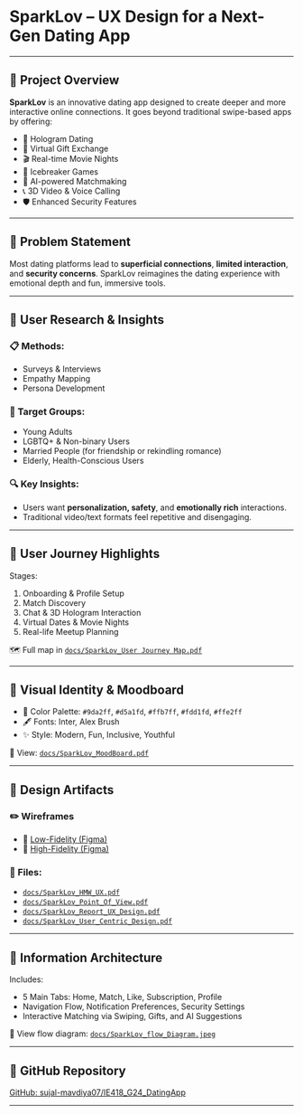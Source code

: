 
# SparkLov – UX Design for a Next-Gen Dating App


---

## 📌 Project Overview

**SparkLov** is an innovative dating app designed to create deeper and more interactive online connections. It goes beyond traditional swipe-based apps by offering:

- 👥 Hologram Dating  
- 🎁 Virtual Gift Exchange  
- 🎬 Real-time Movie Nights  
- 🧊 Icebreaker Games  
- 🤖 AI-powered Matchmaking  
- 📞 3D Video & Voice Calling  
- 🛡️ Enhanced Security Features

---

## 🎯 Problem Statement

Most dating platforms lead to **superficial connections**, **limited interaction**, and **security concerns**. SparkLov reimagines the dating experience with emotional depth and fun, immersive tools.

---

## 👤 User Research & Insights

### 📋 Methods:
- Surveys & Interviews
- Empathy Mapping
- Persona Development

### 👥 Target Groups:
- Young Adults
- LGBTQ+ & Non-binary Users
- Married People (for friendship or rekindling romance)
- Elderly, Health-Conscious Users

### 🔍 Key Insights:
- Users want **personalization, safety**, and **emotionally rich** interactions.
- Traditional video/text formats feel repetitive and disengaging.

---

## 🧭 User Journey Highlights

Stages:
1. Onboarding & Profile Setup
2. Match Discovery
3. Chat & 3D Hologram Interaction
4. Virtual Dates & Movie Nights
5. Real-life Meetup Planning

🗺️ Full map in [`docs/SparkLov_User Journey Map.pdf`](docs/SparkLov_User%20Journey%20Map.pdf)

---

## 🎨 Visual Identity & Moodboard

- 🎨 Color Palette: `#9da2ff`, `#d5a1fd`, `#ffb7ff`, `#fdd1fd`, `#ffe2ff`
- 🖋️ Fonts: Inter, Alex Brush
- ✨ Style: Modern, Fun, Inclusive, Youthful

📘 View: [`docs/SparkLov_MoodBoard.pdf`](docs/SparkLov_MoodBoard.pdf)

---

## 📐 Design Artifacts

### ✏️ Wireframes
- 🔹 [Low-Fidelity (Figma)](https://www.figma.com/design/yI71YhleppH1sZiSxbG5By/DatingApp_Wireframe?node-id=0-1&p=f)
- 🔸 [High-Fidelity (Figma)](https://www.figma.com/design/gJXzYD3yBpGihYkDvfc43Q/mobile-dating?node-id=0-1&p=f)

### 📂 Files:
- [`docs/SparkLov_HMW_UX.pdf`](docs/SparkLov_HMW_UX.pdf)
- [`docs/SparkLov_Point_Of_View.pdf`](docs/SparkLov_Point_Of_View.pdf)
- [`docs/SparkLov_Report_UX_Design.pdf`](docs/SparkLov_Report_UX_Design.pdf)
- [`docs/SparkLov_User_Centric_Design.pdf`](docs/SparkLov_User_Centric_Design.pdf)

---

## 🧠 Information Architecture

Includes:
- 5 Main Tabs: Home, Match, Like, Subscription, Profile  
- Navigation Flow, Notification Preferences, Security Settings  
- Interactive Matching via Swiping, Gifts, and AI Suggestions

🧾 View flow diagram: [`docs/SparkLov_flow_Diagram.jpeg`](docs/SparkLov_flow_Diagram.jpeg)

---

## 🔗 GitHub Repository

[GitHub: sujal-mavdiya07/IE418_G24_DatingApp](https://github.com/sujal-mavdiya07/IE418_G24_DatingApp)

---
